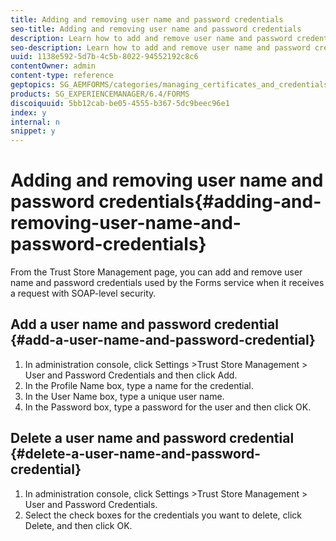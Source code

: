 ```yaml
---
title: Adding and removing user name and password credentials
seo-title: Adding and removing user name and password credentials
description: Learn how to add and remove user name and password credentials.
seo-description: Learn how to add and remove user name and password credentials.
uuid: 1138e592-5d7b-4c5b-8022-94552192c8c6
contentOwner: admin
content-type: reference
geptopics: SG_AEMFORMS/categories/managing_certificates_and_credentials
products: SG_EXPERIENCEMANAGER/6.4/FORMS
discoiquuid: 5bb12cab-be05-4555-b367-5dc9beec96e1
index: y
internal: n
snippet: y
---
```


# Adding and removing user name and password credentials{#adding-and-removing-user-name-and-password-credentials}

From the Trust Store Management page, you can add and remove user name and password credentials used by the Forms service when it receives a request with SOAP-level security.

## Add a user name and password credential {#add-a-user-name-and-password-credential}

1. In administration console, click Settings &gt;Trust Store Management &gt; User and Password Credentials and then click Add.
1. In the Profile Name box, type a name for the credential.
1. In the User Name box, type a unique user name. 
1. In the Password box, type a password for the user and then click OK.

## Delete a user name and password credential {#delete-a-user-name-and-password-credential}

1. In administration console, click Settings &gt;Trust Store Management &gt; User and Password Credentials.
1. Select the check boxes for the credentials you want to delete, click Delete, and then click OK.

